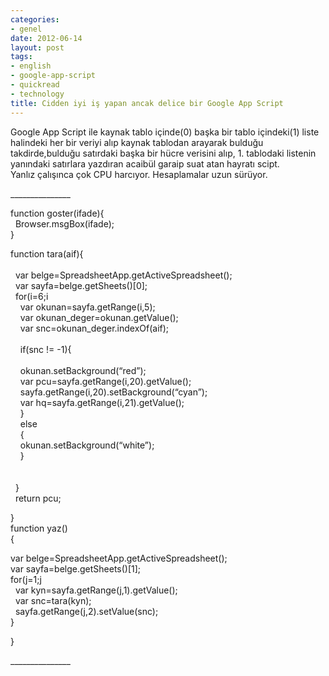 ```yaml
---
categories:
- genel
date: 2012-06-14
layout: post
tags:
- english
- google-app-script
- quickread
- technology
title: Cidden iyi iş yapan ancak delice bir Google App Script
---
```


Google App Script ile kaynak tablo içinde(0) başka bir tablo içindeki(1) liste halindeki her bir veriyi alıp kaynak tablodan arayarak bulduğu takdirde,bulduğu satırdaki başka bir hücre verisini alıp, 1. tablodaki listenin yanındaki satırlara yazdıran acaibül garaip suat atan hayratı scipt.  
Yanlız çalışınca çok CPU harcıyor. Hesaplamalar uzun sürüyor.  
  
\_\_\_\_\_\_\_\_\_\_\_\_\_\_\_  
  
function goster(ifade){  
  Browser.msgBox(ifade);  
}  
  
  
function tara(aif){  
   
  var belge=SpreadsheetApp.getActiveSpreadsheet();  
  var sayfa=belge.getSheets()\[0\];  
  for(i=6;i  
    var okunan=sayfa.getRange(i,5);  
    var okunan\_deger=okunan.getValue();  
    var snc=okunan\_deger.indexOf(aif);  
     
    if(snc != -1){  
     
    okunan.setBackground(“red”);  
    var pcu=sayfa.getRange(i,20).getValue();  
    sayfa.getRange(i,20).setBackground(“cyan”);  
    var hq=sayfa.getRange(i,21).getValue();  
    }  
    else  
    {  
    okunan.setBackground(“white”);  
    }  
     
     
  }  
  return pcu;  
  
  
  
  
}  
function yaz()  
{  
  
  
var belge=SpreadsheetApp.getActiveSpreadsheet();  
var sayfa=belge.getSheets()\[1\];  
for(j=1;j  
  var kyn=sayfa.getRange(j,1).getValue();  
  var snc=tara(kyn);  
  sayfa.getRange(j,2).setValue(snc);  
}  
  
  
  
  
}  
  
\_\_\_\_\_\_\_\_\_\_\_\_\_\_\_
